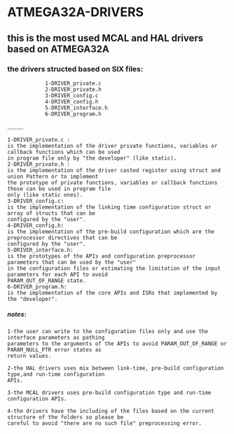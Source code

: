   # ATMEGA32A-DRIVERS
  ## this is the most used MCAL and HAL drivers based on ATMEGA32A
  ### the drivers structed based on SIX files:
                1-DRIVER_private.c
                2-DRIVER_private.h
                3-DRIVER_config.c
                4-DRIVER_config.h
                5-DRIVER_interface.h
                6-DRIVER_program.h
.........

    1-DRIVER_private.c :
    is the implementation of the driver private functions, variables or callback functions which can be used
    in program file only by "the developer" (like static).
    2-DRIVER_private.h :
    is the implementation of the driver casted register using struct and union Pattern or to implement 
    the prototype of private functions, variables or callback functions those can be used in program file 
    only (like static ones).
    3-DRIVER_config.c:
    is the implementation of the linking time configuration struct or array of structs that can be 
    configured by the "user".
    4-DRIVER_config.h:
    is the implementation of the pre-build configuration which are the preprocessor directives that can be 
    configured by the "user".
    5-DRIVER_interface.h:
    is the prototypes of the APIs and configuration preprocessor parameters that can be used by the "user" 
    in the configuration files or estimating the limitation of the input parameters for each API to avoid 
    PARAM_OUT_OF_RANGE state.
    6-DRIVER_program.h:
    is the implementation of the core APIs and ISRs that implemented by the "developer".


##### notes:
 
    1-the user can write to the configuration files only and use the interface parameters as pathing 
    parameters to the arguments of the APIs to avoid PARAM_OUT_OF_RANGE or PARAM_NULL_PTR error states as 
    return values.
    
    2-the HAL drivers uses mix between link-time, pre-build configuration type,and run-time configuration 
    APIs. 
    
    3-the MCAL drivers uses pre-build configuration type and run-time configuration APIs.  
    
    4-the drivers have the including of the files based on the current structure of the folders so please be 
    careful to avoid "there are no such file" preprocessing error.
                         
